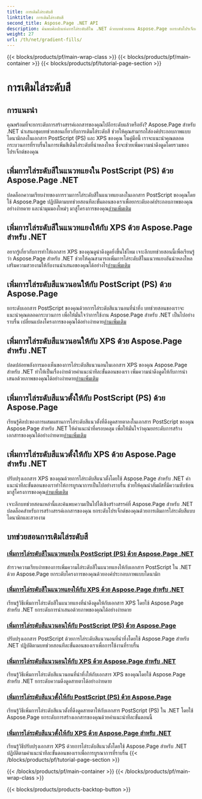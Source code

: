 ```yaml
---
title: การเติมไล่ระดับสี
linktitle: การเติมไล่ระดับสี
second_title: Aspose.Page .NET API
description: ค้นพบศิลปะแห่งการไล่ระดับสีใน .NET ด้วยบทช่วยสอน Aspose.Page ยกระดับโปรเจ็กต์ของคุณอย่างง่ายดาย—เพิ่มการไล่ระดับสีแนวทแยง แนวนอน และแนวตั้งที่น่าหลงใหล
weight: 27
url: /th/net/gradient-fills/
---
```


{{< blocks/products/pf/main-wrap-class >}}
{{< blocks/products/pf/main-container >}}
{{< blocks/products/pf/tutorial-page-section >}}

# การเติมไล่ระดับสี


## การแนะนำ

คุณพร้อมที่จะยกระดับการสร้างสรรค์เอกสารของคุณไปอีกระดับแล้วหรือยัง? Aspose.Page สำหรับ .NET นำเสนอชุดบทช่วยสอนเกี่ยวกับการเติมไล่ระดับสี ช่วยให้คุณสามารถใส่องค์ประกอบภาพแบบไดนามิกลงในเอกสาร PostScript (PS) และ XPS ของคุณ ในคู่มือนี้ เราจะแนะนำคุณตลอดกระบวนการที่ราบรื่นในการเพิ่มสีเติมไล่ระดับที่น่าหลงใหล ซึ่งจะช่วยเพิ่มความน่าดึงดูดโดยรวมของโปรเจ็กต์ของคุณ

## เพิ่มการไล่ระดับสีในแนวทแยงใน PostScript (PS) ด้วย Aspose.Page .NET

 ปลดล็อกความเรียบง่ายของการรวมการไล่ระดับสีในแนวทแยงลงในเอกสาร PostScript ของคุณโดยใช้ Aspose.Page ปฏิบัติตามบทช่วยสอนทีละขั้นตอนของเราเพื่อยกระดับองค์ประกอบภาพของคุณอย่างง่ายดาย และนำมุมมองใหม่ๆ มาสู่โครงการของคุณ[อ่านเพิ่มเติม](./add-diagonal-gradient-to-postscript-ps/)

## เพิ่มการไล่ระดับสีในแนวทแยงให้กับ XPS ด้วย Aspose.Page สำหรับ .NET

 อยากรู้เกี่ยวกับการทำให้เอกสาร XPS ของคุณดูน่าดึงดูดยิ่งขึ้นใช่ไหม เจาะลึกบทช่วยสอนนี้เพื่อเรียนรู้ว่า Aspose.Page สำหรับ .NET ช่วยให้คุณสามารถเพิ่มการไล่ระดับสีในแนวทแยงอันน่าหลงใหล เสริมความสวยงามให้กับงานนำเสนอของคุณได้อย่างไร[อ่านเพิ่มเติม](./add-diagonal-gradient-to-xps/)

## เพิ่มการไล่ระดับสีแนวนอนให้กับ PostScript (PS) ด้วย Aspose.Page

 ยกระดับเอกสาร PostScript ของคุณด้วยการไล่ระดับสีแนวนอนที่น่าทึ่ง บทช่วยสอนของเราจะแนะนำคุณตลอดกระบวนการ เพื่อให้มั่นใจว่าการใช้งาน Aspose.Page สำหรับ .NET เป็นไปอย่างราบรื่น เปลี่ยนแปลงโครงการของคุณได้อย่างง่ายดาย[อ่านเพิ่มเติม](./add-horizontal-gradient-to-postscript-ps/)

## เพิ่มการไล่ระดับสีแนวนอนให้กับ XPS ด้วย Aspose.Page สำหรับ .NET

 ปลดปล่อยพลังการมองเห็นของการไล่ระดับสีแนวนอนในเอกสาร XPS ของคุณ Aspose.Page สำหรับ .NET ทำให้เป็นเรื่องง่ายด้วยคำแนะนำทีละขั้นตอนของเรา เพิ่มความน่าดึงดูดให้กับการนำเสนอด้วยภาพของคุณได้อย่างง่ายดาย[อ่านเพิ่มเติม](./add-horizontal-gradient-to-xps/)

## เพิ่มการไล่ระดับสีแนวตั้งให้กับ PostScript (PS) ด้วย Aspose.Page

 เรียนรู้ศิลปะของการผสมผสานการไล่ระดับสีแนวตั้งที่ดึงดูดสายตาลงในเอกสาร PostScript ของคุณ Aspose.Page สำหรับ .NET ให้คำแนะนำที่ครอบคลุม เพื่อให้มั่นใจว่าคุณยกระดับการสร้างเอกสารของคุณได้อย่างง่ายดาย[อ่านเพิ่มเติม](./add-vertical-gradient-to-postscript-ps/)

## เพิ่มการไล่ระดับสีแนวตั้งให้กับ XPS ด้วย Aspose.Page สำหรับ .NET
ปรับปรุงเอกสาร XPS ของคุณด้วยการไล่ระดับสีแนวตั้งโดยใช้ Aspose.Page สำหรับ .NET คำแนะนำทีละขั้นตอนของเราทำให้การบูรณาการเป็นไปอย่างราบรื่น ช่วยให้คุณนำสัมผัสที่มีความซับซ้อนมาสู่โครงการของคุณ[อ่านเพิ่มเติม](./add-vertical-gradient-to-xps/)

เจาะลึกบทช่วยสอนเหล่านี้และค้นพบความเป็นไปได้เชิงสร้างสรรค์ที่ Aspose.Page สำหรับ .NET ปลดล็อคสำหรับการสร้างสรรค์เอกสารของคุณ ยกระดับโปรเจ็กต์ของคุณด้วยการเติมการไล่ระดับสีแบบไดนามิกและสวยงาม
## บทช่วยสอนการเติมไล่ระดับสี
### [เพิ่มการไล่ระดับสีในแนวทแยงใน PostScript (PS) ด้วย Aspose.Page .NET](./add-diagonal-gradient-to-postscript-ps/)
สำรวจความเรียบง่ายของการเพิ่มความไล่ระดับสีในแนวทแยงให้กับเอกสาร PostScript ใน .NET ด้วย Aspose.Page ยกระดับโครงการของคุณด้วยองค์ประกอบภาพแบบไดนามิก
### [เพิ่มการไล่ระดับสีในแนวทแยงให้กับ XPS ด้วย Aspose.Page สำหรับ .NET](./add-diagonal-gradient-to-xps/)
เรียนรู้วิธีเพิ่มการไล่ระดับสีในแนวทแยงที่น่าดึงดูดให้กับเอกสาร XPS โดยใช้ Aspose.Page สำหรับ .NET ยกระดับการนำเสนอด้วยภาพของคุณได้อย่างง่ายดาย
### [เพิ่มการไล่ระดับสีแนวนอนให้กับ PostScript (PS) ด้วย Aspose.Page](./add-horizontal-gradient-to-postscript-ps/)
ปรับปรุงเอกสาร PostScript ด้วยการไล่ระดับสีแนวนอนที่น่าทึ่งโดยใช้ Aspose.Page สำหรับ .NET ปฏิบัติตามบทช่วยสอนทีละขั้นตอนของเราเพื่อการใช้งานที่ราบรื่น
### [เพิ่มการไล่ระดับสีแนวนอนให้กับ XPS ด้วย Aspose.Page สำหรับ .NET](./add-horizontal-gradient-to-xps/)
เรียนรู้วิธีเพิ่มการไล่ระดับสีแนวนอนที่น่าทึ่งให้กับเอกสาร XPS ของคุณโดยใช้ Aspose.Page สำหรับ .NET ยกระดับความดึงดูดสายตาได้อย่างง่ายดาย
### [เพิ่มการไล่ระดับสีแนวตั้งให้กับ PostScript (PS) ด้วย Aspose.Page](./add-vertical-gradient-to-postscript-ps/)
เรียนรู้วิธีเพิ่มการไล่ระดับสีแนวตั้งที่ดึงดูดสายตาให้กับเอกสาร PostScript (PS) ใน .NET โดยใช้ Aspose.Page ยกระดับการสร้างเอกสารของคุณด้วยคำแนะนำทีละขั้นตอนนี้
### [เพิ่มการไล่ระดับสีแนวตั้งให้กับ XPS ด้วย Aspose.Page สำหรับ .NET](./add-vertical-gradient-to-xps/)
เรียนรู้วิธีปรับปรุงเอกสาร XPS ด้วยการไล่ระดับสีแนวตั้งโดยใช้ Aspose.Page สำหรับ .NET ปฏิบัติตามคำแนะนำทีละขั้นตอนของเราเพื่อการบูรณาการที่ราบรื่น
{{< /blocks/products/pf/tutorial-page-section >}}

{{< /blocks/products/pf/main-container >}}
{{< /blocks/products/pf/main-wrap-class >}}

{{< blocks/products/products-backtop-button >}}

